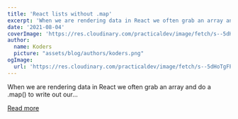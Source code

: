 ```yaml
---
title: 'React lists without .map'
excerpt: 'When we are rendering data in React we often grab an array and do a .map() to write out our...'
date: '2021-08-04'
coverImage: 'https://res.cloudinary.com/practicaldev/image/fetch/s--5dHoTgFP--/c_imagga_scale,f_auto,fl_progressive,h_420,q_auto,w_1000/https://dev-to-uploads.s3.amazonaws.com/uploads/articles/jtbij27m6fugpr8dfikl.jpg'
author:
  name: Koders
  picture: "assets/blog/authors/koders.png"
ogImage:
  url: 'https://res.cloudinary.com/practicaldev/image/fetch/s--5dHoTgFP--/c_imagga_scale,f_auto,fl_progressive,h_420,q_auto,w_1000/https://dev-to-uploads.s3.amazonaws.com/uploads/articles/jtbij27m6fugpr8dfikl.jpg'
---
```


When we are rendering data in React we often grab an array and do a .map() to write out our...

[Read more](https://dev.to/miketalbot/react-lists-without-map-25d5)
